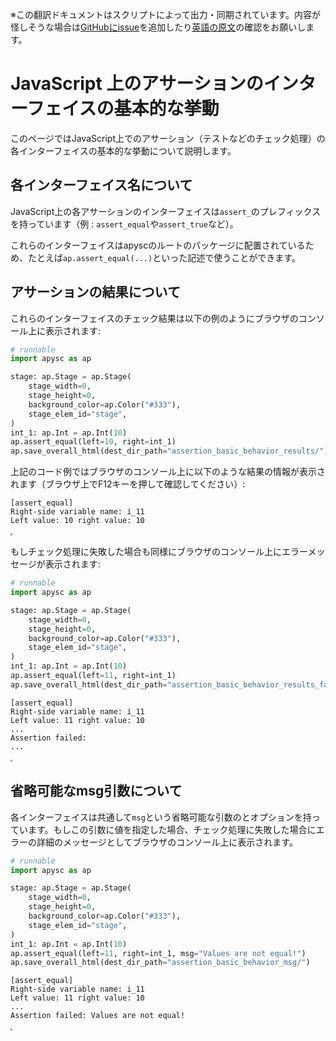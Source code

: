 <span class="inconspicuous-txt">※この翻訳ドキュメントはスクリプトによって出力・同期されています。内容が怪しそうな場合は<a href="https://github.com/simon-ritchie/apysc/issues" target="_blank">GitHubにissue</a>を追加したり[英語の原文](https://simon-ritchie.github.io/apysc/en/assertion_basic_behavior.html)の確認をお願いします。</span>

# JavaScript 上のアサーションのインターフェイスの基本的な挙動

このページではJavaScript上でのアサーション（テストなどのチェック処理）の各インターフェイスの基本的な挙動について説明します。

## 各インターフェイス名について

JavaScript上の各アサーションのインターフェイスは`assert_`のプレフィックスを持っています（例 : `assert_equal`や`assert_true`など）。

これらのインターフェイスはapyscのルートのパッケージに配置されているため、たとえば`ap.assert_equal(...)`といった記述で使うことができます。

## アサーションの結果について

これらのインターフェイスのチェック結果は以下の例のようにブラウザのコンソール上に表示されます:

```py
# runnable
import apysc as ap

stage: ap.Stage = ap.Stage(
    stage_width=0,
    stage_height=0,
    background_color=ap.Color("#333"),
    stage_elem_id="stage",
)
int_1: ap.Int = ap.Int(10)
ap.assert_equal(left=10, right=int_1)
ap.save_overall_html(dest_dir_path="assertion_basic_behavior_results/")
```

上記のコード例ではブラウザのコンソール上に以下のような結果の情報が表示されます（ブラウザ上でF12キーを押して確認してください）:

```
[assert_equal]
Right-side variable name: i_11
Left value: 10 right value: 10
```

<iframe src="static/assertion_basic_behavior_results/index.html" width="0" height="0"></iframe>

もしチェック処理に失敗した場合も同様にブラウザのコンソール上にエラーメッセージが表示されます:

```py
# runnable
import apysc as ap

stage: ap.Stage = ap.Stage(
    stage_width=0,
    stage_height=0,
    background_color=ap.Color("#333"),
    stage_elem_id="stage",
)
int_1: ap.Int = ap.Int(10)
ap.assert_equal(left=11, right=int_1)
ap.save_overall_html(dest_dir_path="assertion_basic_behavior_results_failed/")
```

```
[assert_equal]
Right-side variable name: i_11
Left value: 11 right value: 10
...
Assertion failed:
...
```

<iframe src="static/assertion_basic_behavior_results_failed/index.html" width="0" height="0"></iframe>

## 省略可能なmsg引数について

各インターフェイスは共通して`msg`という省略可能な引数のとオプションを持っています。もしこの引数に値を指定した場合、チェック処理に失敗した場合にエラーの詳細のメッセージとしてブラウザのコンソール上に表示されます。

```py
# runnable
import apysc as ap

stage: ap.Stage = ap.Stage(
    stage_width=0,
    stage_height=0,
    background_color=ap.Color("#333"),
    stage_elem_id="stage",
)
int_1: ap.Int = ap.Int(10)
ap.assert_equal(left=11, right=int_1, msg="Values are not equal!")
ap.save_overall_html(dest_dir_path="assertion_basic_behavior_msg/")
```

```
[assert_equal]
Right-side variable name: i_11
Left value: 11 right value: 10
...
Assertion failed: Values are not equal!
```

<iframe src="static/assertion_basic_behavior_msg/index.html" width="0" height="0"></iframe>